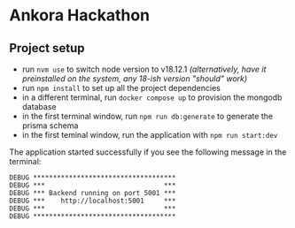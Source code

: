 # Ankora Hackathon

## Project setup
- run `nvm use` to switch node version to v18.12.1 _(alternatively, have it preinstalled on the system, any 18-ish version "should" work)_
- run `npm install` to set up all the project dependencies
- in a different terminal, run `docker compose up` to provision the mongodb database
- in the first terminal window, run `npm run db:generate` to generate the prisma schema
- in the first teminal window, run the application with `npm run start:dev`

The application started successfully if you see the following message in the terminal:
```
DEBUG ************************************
DEBUG ***                              ***
DEBUG *** Backend running on port 5001 ***
DEBUG ***    http://localhost:5001     ***
DEBUG ***                              ***
DEBUG ************************************
```

